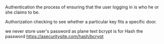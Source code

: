 Authentication
the process of ensuring that the user logging in is who he or she claims
to be.

Authorization
checking to see whether a particular key fits a specific door.

we never store user's password as plane text
bcrypt is for Hash the password 
https://asecuritysite.com/hash/bcrypt